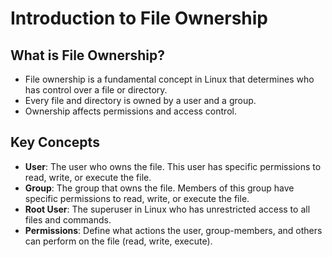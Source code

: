 # Introduction to File Ownership

## What is File Ownership?

- File ownership is a fundamental concept in Linux that determines who has control over a file or directory.
- Every file and directory is owned by a user and a group.
- Ownership affects permissions and access control.

## Key Concepts

- **User**: The user who owns the file. This user has specific permissions to read, write, or execute the file.
- **Group**: The group that owns the file. Members of this group have specific permissions to read, write, or execute the file.
- **Root User**: The superuser in Linux who has unrestricted access to all files and commands.
- **Permissions**: Define what actions the user, group-members, and others can perform on the file (read, write, execute).
